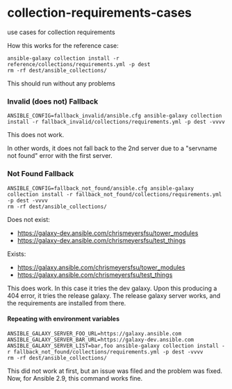 # collection-requirements-cases

use cases for collection requirements

How this works for the reference case:

```
ansible-galaxy collection install -r reference/collections/requirements.yml -p dest
rm -rf dest/ansible_collections/
```

This should run without any problems

### Invalid (does not) Fallback

```
ANSIBLE_CONFIG=fallback_invalid/ansible.cfg ansible-galaxy collection install -r fallback_invalid/collections/requirements.yml -p dest -vvvv
```

This does not work.

In other words, it does not fall back to the 2nd server due to a
"servname not found" error with the first server.

### Not Found Fallback

```
ANSIBLE_CONFIG=fallback_not_found/ansible.cfg ansible-galaxy collection install -r fallback_not_found/collections/requirements.yml -p dest -vvvv
rm -rf dest/ansible_collections/
```

Does not exist:
 - https://galaxy-dev.ansible.com/chrismeyersfsu/tower_modules
 - https://galaxy-dev.ansible.com/chrismeyersfsu/test_things

Exists:
 - https://galaxy.ansible.com/chrismeyersfsu/tower_modules
 - https://galaxy.ansible.com/chrismeyersfsu/test_things

This does work. In this case it tries the dev galaxy. Upon this producing a 404 error,
it tries the release galaxy. The release galaxy server works, and the
requirements are installed from there.

#### Repeating with environment variables

```
ANSIBLE_GALAXY_SERVER_FOO_URL=https://galaxy.ansible.com ANSIBLE_GALAXY_SERVER_BAR_URL=https://galaxy-dev.ansible.com ANSIBLE_GALAXY_SERVER_LIST=bar,foo ansible-galaxy collection install -r fallback_not_found/collections/requirements.yml -p dest -vvvv
rm -rf dest/ansible_collections/
```

This did not work at first, but an issue was filed and the problem was fixed.
Now, for Ansible 2.9, this command works fine.

